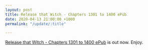```yaml
---
layout: post
title: Release that Witch - Chapters 1301 to 1400 ePub
date: 2020-04-13 21:00:00 +1000
permalink: "/update/:title"

---
```

[Release that Witch - Chapters 1301 to 1400 ePub](/release-that-witch) is out now. Enjoy.